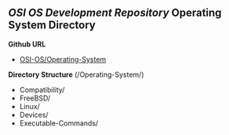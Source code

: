 _**OSI OS Development Repository**_
Operating System Directory
--------------------------

**Github URL**
* [OSI-OS/Operating-System](https://github.com/JustinMuniz/OSI-OS/tree/master/Operating-System)


**Directory Structure**
(/Operating-System/)
* Compatibility/
 * FreeBSD/
 * Linux/
* Devices/
* Executable-Commands/
